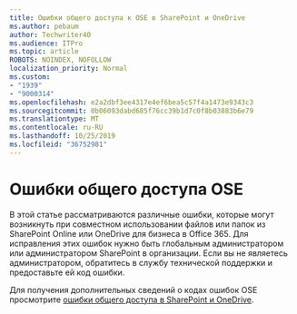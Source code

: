 ```yaml
---
title: Ошибки общего доступа к OSE в SharePoint и OneDrive
ms.author: pebaum
author: Techwriter40
ms.audience: ITPro
ms.topic: article
ROBOTS: NOINDEX, NOFOLLOW
localization_priority: Normal
ms.custom:
- "1939"
- "9000314"
ms.openlocfilehash: e2a2dbf3ee4317e4ef6bea5c57f4a1473e9343c3
ms.sourcegitcommit: 0b06093dabd685f76cc39b1d7c0f8b03883b6e79
ms.translationtype: MT
ms.contentlocale: ru-RU
ms.lasthandoff: 10/25/2019
ms.locfileid: "36752981"
---
```

# <a name="ose-sharing-errors"></a>Ошибки общего доступа OSE

В этой статье рассматриваются различные ошибки, которые могут возникнуть при совместном использовании файлов или папок из SharePoint Online или OneDrive для бизнеса в Office 365. Для исправления этих ошибок нужно быть глобальным администратором или администратором SharePoint в организации. Если вы не являетесь администратором, обратитесь в службу технической поддержки и предоставьте ей код ошибки.

Для получения дополнительных сведений о кодах ошибок OSE просмотрите [ошибки общего доступа в SharePoint и OneDrive](https://docs.microsoft.com/sharepoint/sharepoint-onedrive-error-message).
